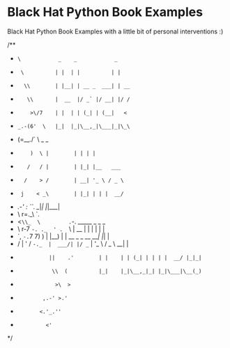 # Black Hat Python Book Examples 

Black Hat Python Book Examples  with a little bit of personal interventions :)

/**
 *     \            _    _            _    
 *      \          | |  | |          | |   
 *       \\        | |__| | __ _  ___| | __
 *        \\       |  __  |/ _` |/ __| |/ /
 *         >\/7    | |  | | (_| | (__|   < 
 *     _.-(6'  \   |_|  |_|\__,_|\___|_|\_\
 *    (=___._/` \         _   _          
 *         )  \ |        | | | |         
 *        /   / |        | |_| |__   ___ 
 *       /    > /        | __| '_ \ / _ \
 *      j    < _\        | |_| | | |  __/
 *  _.-' :      ``.       \__|_| |_|\___|
 *  \ r=._\        `.
 * <`\\_  \         .`-.          _____  _                  _   _ 
 *  \ r-7  `-. ._  ' .  `\       |  __ \| |                | | | |
 *   \`,      `-.`7  7)   )      | |__) | | __ _ _ __   ___| |_| |
 *    \/         \|  \'  / `-._  |  ___/| |/ _` | '_ \ / _ \ __| |
 *               ||    .'        | |    | | (_| | | | |  __/ |_|_|
 *                \\  (          |_|    |_|\__,_|_| |_|\___|\__(_)
 *                 >\  >
 *             ,.-' >.'
 *            <.'_.''
 *              <'
 */
